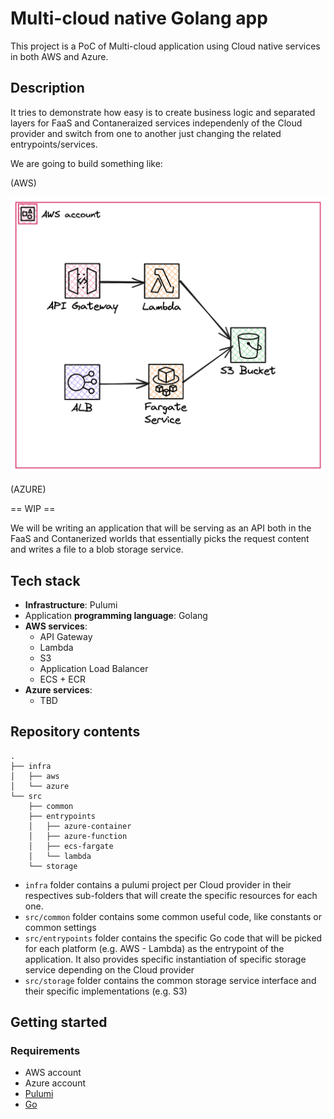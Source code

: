 # Multi-cloud native Golang app

This project is a PoC of Multi-cloud application using Cloud native services in both AWS and Azure.

## Description

It tries to demonstrate how easy is to create business logic and separated layers for FaaS and Contaneraized services independenly of the Cloud provider and switch from one to another just changing the related entrypoints/services.

We are going to build something like:

(AWS)

![High level design diagram](docs/img/aws-diagram.png)

(AZURE)

== WIP ==

We will be writing an application that will be serving as an API both in the FaaS and Contanerized worlds that essentially picks the request content and writes a file to a blob storage service.

## Tech stack

- **Infrastructure**: Pulumi
- Application **programming language**: Golang
- **AWS services**:
  - API Gateway
  - Lambda
  - S3
  - Application Load Balancer
  - ECS + ECR
- **Azure services**:
  - TBD

## Repository contents

```shell
.
├── infra
│   ├── aws
│   └── azure
└── src
    ├── common
    ├── entrypoints
    │   ├── azure-container
    │   ├── azure-function
    │   ├── ecs-fargate
    │   └── lambda
    └── storage
```

- `infra` folder contains a pulumi project per Cloud provider in their respectives sub-folders that will create the specific resources for each one.
- `src/common` folder contains some common useful code, like constants or common settings
- `src/entrypoints` folder contains the specific Go code that will be picked for each platform (e.g. AWS - Lambda) as the entrypoint of the application. It also provides specific instantiation of specific storage service depending on the Cloud provider
- `src/storage` folder contains the common storage service interface and their specific implementations (e.g. S3)

## Getting started

### Requirements

- AWS account
- Azure account
- [Pulumi](https://www.pulumi.com/docs/)
- [Go](https://go.dev/)
